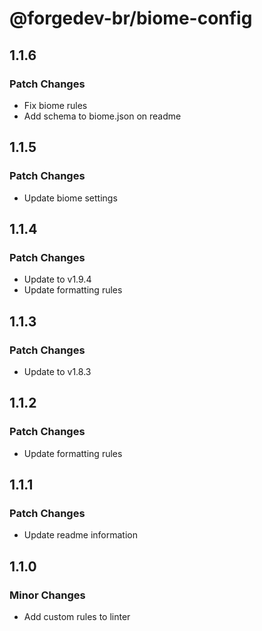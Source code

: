 # @forgedev-br/biome-config

## 1.1.6

### Patch Changes

- Fix biome rules
- Add schema to biome.json on readme

## 1.1.5

### Patch Changes

- Update biome settings

## 1.1.4

### Patch Changes

- Update to v1.9.4
- Update formatting rules

## 1.1.3

### Patch Changes

- Update to v1.8.3

## 1.1.2

### Patch Changes

- Update formatting rules

## 1.1.1

### Patch Changes

- Update readme information

## 1.1.0

### Minor Changes

- Add custom rules to linter
